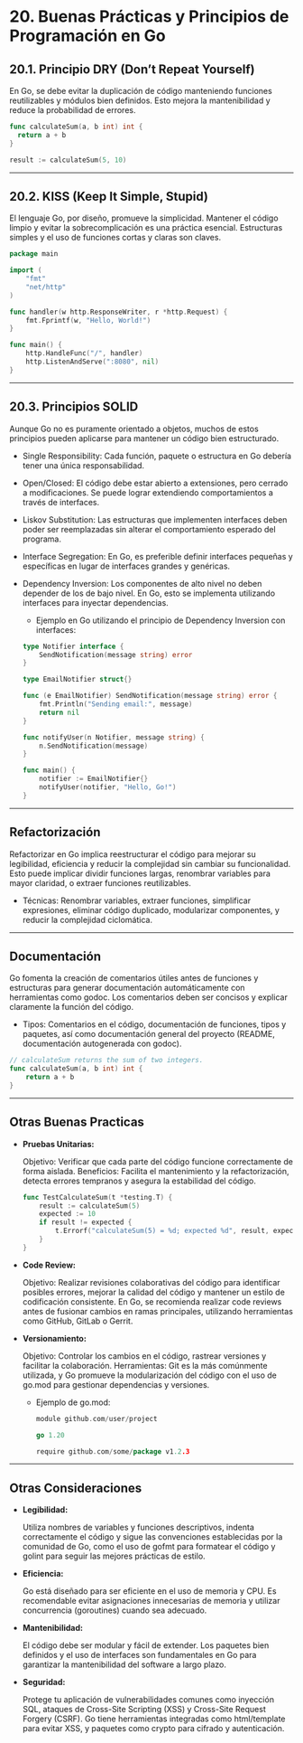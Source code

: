 # 20. Buenas Prácticas y Principios de Programación en Go

## 20.1. Principio DRY (Don’t Repeat Yourself)

En Go, se debe evitar la duplicación de código manteniendo funciones reutilizables y módulos bien definidos. Esto mejora la mantenibilidad y reduce la probabilidad de errores.

```go
func calculateSum(a, b int) int {
  return a + b
}

result := calculateSum(5, 10)

```

---

## 20.2. KISS (Keep It Simple, Stupid)

El lenguaje Go, por diseño, promueve la simplicidad. Mantener el código limpio y evitar la sobrecomplicación es una práctica esencial. Estructuras simples y el uso de funciones cortas y claras son claves.

```go
package main

import (
    "fmt"
    "net/http"
)

func handler(w http.ResponseWriter, r *http.Request) {
    fmt.Fprintf(w, "Hello, World!")
}

func main() {
    http.HandleFunc("/", handler)
    http.ListenAndServe(":8080", nil)
}

```

---

## 20.3. Principios SOLID

Aunque Go no es puramente orientado a objetos, muchos de estos principios pueden aplicarse para mantener un código bien estructurado.

- Single Responsibility: Cada función, paquete o estructura en Go debería tener una única responsabilidad.
- Open/Closed: El código debe estar abierto a extensiones, pero cerrado a modificaciones. Se puede lograr extendiendo comportamientos a través de interfaces.
- Liskov Substitution: Las estructuras que implementen interfaces deben poder ser reemplazadas sin alterar el comportamiento esperado del programa.
- Interface Segregation: En Go, es preferible definir interfaces pequeñas y específicas en lugar de interfaces grandes y genéricas.
- Dependency Inversion: Los componentes de alto nivel no deben depender de los de bajo nivel. En Go, esto se implementa utilizando interfaces para inyectar dependencias.

  - Ejemplo en Go utilizando el principio de Dependency Inversion con interfaces:

  ```go
  type Notifier interface {
      SendNotification(message string) error
  }

  type EmailNotifier struct{}

  func (e EmailNotifier) SendNotification(message string) error {
      fmt.Println("Sending email:", message)
      return nil
  }

  func notifyUser(n Notifier, message string) {
      n.SendNotification(message)
  }

  func main() {
      notifier := EmailNotifier{}
      notifyUser(notifier, "Hello, Go!")
  }

  ```

---

## Refactorización

Refactorizar en Go implica reestructurar el código para mejorar su legibilidad, eficiencia y reducir la complejidad sin cambiar su funcionalidad. Esto puede implicar dividir funciones largas, renombrar variables para mayor claridad, o extraer funciones reutilizables.

- Técnicas: Renombrar variables, extraer funciones, simplificar expresiones, eliminar código duplicado, modularizar componentes, y reducir la complejidad ciclomática.

---

## Documentación

Go fomenta la creación de comentarios útiles antes de funciones y estructuras para generar documentación automáticamente con herramientas como godoc. Los comentarios deben ser concisos y explicar claramente la función del código.

- Tipos: Comentarios en el código, documentación de funciones, tipos y paquetes, así como documentación general del proyecto (README, documentación autogenerada con godoc).

```go
// calculateSum returns the sum of two integers.
func calculateSum(a, b int) int {
    return a + b
}

```

---

## Otras Buenas Practicas

- **Pruebas Unitarias:**

  Objetivo: Verificar que cada parte del código funcione correctamente de forma aislada.
  Beneficios: Facilita el mantenimiento y la refactorización, detecta errores tempranos y asegura la estabilidad del código.

  ```go
  func TestCalculateSum(t *testing.T) {
      result := calculateSum(5)
      expected := 10
      if result != expected {
          t.Errorf("calculateSum(5) = %d; expected %d", result, expected)
      }
  }

  ```

- **Code Review:**

  Objetivo: Realizar revisiones colaborativas del código para identificar posibles errores, mejorar la calidad del código y mantener un estilo de codificación consistente.
  En Go, se recomienda realizar code reviews antes de fusionar cambios en ramas principales, utilizando herramientas como GitHub, GitLab o Gerrit.

- **Versionamiento:**

  Objetivo: Controlar los cambios en el código, rastrear versiones y facilitar la colaboración.
  Herramientas: Git es la más comúnmente utilizada, y Go promueve la modularización del código con el uso de go.mod para gestionar dependencias y versiones.

  - Ejemplo de go.mod:

    ```go
    module github.com/user/project

    go 1.20

    require github.com/some/package v1.2.3

    ```

---

## Otras Consideraciones

- **Legibilidad:**

  Utiliza nombres de variables y funciones descriptivos, indenta correctamente el código y sigue las convenciones establecidas por la comunidad de Go, como el uso de gofmt para formatear el código y golint para seguir las mejores prácticas de estilo.

- **Eficiencia:**

  Go está diseñado para ser eficiente en el uso de memoria y CPU. Es recomendable evitar asignaciones innecesarias de memoria y utilizar concurrencia (goroutines) cuando sea adecuado.

- **Mantenibilidad:**

  El código debe ser modular y fácil de extender. Los paquetes bien definidos y el uso de interfaces son fundamentales en Go para garantizar la mantenibilidad del software a largo plazo.

- **Seguridad:**

  Protege tu aplicación de vulnerabilidades comunes como inyección SQL, ataques de Cross-Site Scripting (XSS) y Cross-Site Request Forgery (CSRF). Go tiene herramientas integradas como html/template para evitar XSS, y paquetes como crypto para cifrado y autenticación.
